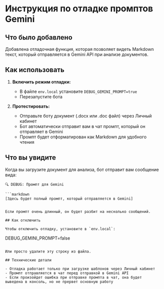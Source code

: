 # Инструкция по отладке промптов Gemini

## Что было добавлено

Добавлена отладочная функция, которая позволяет видеть Markdown текст, который отправляется в Gemini API при анализе документов.

## Как использовать

1. **Включить режим отладки:**
   - В файле `env.local` установите `DEBUG_GEMINI_PROMPT=true`
   - Перезапустите бота

2. **Протестировать:**
   - Отправьте боту документ (.docx или .doc файл) через Личный кабинет
   - Бот автоматически отправит вам в чат промпт, который он отправляет в Gemini
   - Промпт будет отформатирован как Markdown для удобного чтения

## Что вы увидите

Когда вы загрузите документ для анализа, бот отправит вам сообщение вида:

```
🔍 DEBUG: Промпт для Gemini

```markdown
[Здесь будет полный промпт, который отправляется в Gemini]
```
```

Если промпт очень длинный, он будет разбит на несколько сообщений.

## Как отключить

Чтобы отключить отладку, установите в `env.local`:
```
DEBUG_GEMINI_PROMPT=false
```

Или просто удалите эту строку из файла.

## Технические детали

- Отладка работает только при загрузке шаблонов через Личный кабинет
- Промпт отправляется в чат перед отправкой в Gemini API
- Если произойдет ошибка при отправке промпта в чат, она будет выведена в консоль, но не прервет основную работу
